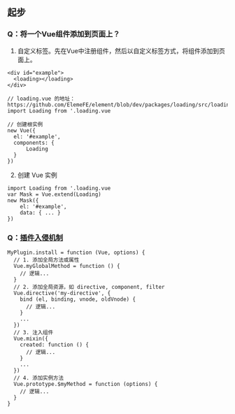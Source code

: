 ## 起步

### Q：将一个Vue组件添加到页面上？
1. 自定义标签。先在Vue中注册组件，然后以自定义标签方式，将组件添加到页面上。
```
<div id="example">
  <loading></loading>
</div>

// loading.vue 的地址：https://github.com/ElemeFE/element/blob/dev/packages/loading/src/loading.vue
import Loading from '.loading.vue

// 创建根实例
new Vue({
  el: '#example',
  components: {
      Loading
  }
})
```

2. 创建 Vue 实例
```
import Loading from '.loading.vue
var Mask = Vue.extend(Loading)
new Mask({
    el: '#example',
    data: { ... }
})
```

### Q：[插件入侵机制]([vue源码解析－插件入侵机制](https://segmentfault.com/a/1190000009811112))
```
MyPlugin.install = function (Vue, options) {
  // 1. 添加全局方法或属性
  Vue.myGlobalMethod = function () {
    // 逻辑...
  }
  // 2. 添加全局资源，如 directive, component, filter
  Vue.directive('my-directive', {
    bind (el, binding, vnode, oldVnode) {
      // 逻辑...
    }
    ...
  })
  // 3. 注入组件
  Vue.mixin({
    created: function () {
      // 逻辑...
    }
    ...
  })
  // 4. 添加实例方法
  Vue.prototype.$myMethod = function (options) {
    // 逻辑...
  }
}
```